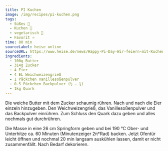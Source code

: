 ```yaml
---
title: PI Kuchen
image: /img/recipes/pi-kuchen.png
tags:
  - Süßes 🍬
  - Kuchen 🍰
  - vegetarisch 🌿
  - Favorit ⭐
time: 80 min
sourceLabel: heise online
sourceURL: https://www.heise.de/news/Happy-Pi-Day-Wir-feiern-mit-Kuchen-und-Raspberry-Pi-co-5075899.html
ingredients:
  - 100g Butter
  - 314g Zucker
  - 4 Eier
  - 4 EL Weichweizengrieß
  - 1 Päckchen Vanillesoßenpulver
  - 0.5 Päckchen Backpulver (½ … ¾)
  - 1kg Quark
---
```


Die weiche Butter mit dem Zucker schaumig rühren. Nach und nach die Eier 
einzeln hinzugeben. Den Weichweizengrieß, das Vanillesoßenpulver und das 
Backpulver einrühren. Zum Schluss den Quark dazu geben und alles nochmals 
gut durchrühren.

Die Masse in eine 26 cm Springform geben und bei 190 °C Ober- und 
Unterhitze ca. 60 Minuten (Minutenzeiger 2π*Rad) backen. Jetzt Ofentür 
leicht öffnen und nochmal 20 min langsam auskühlen lassen, damit er nicht 
zusammenfällt. Nach Bedarf dekorieren.
